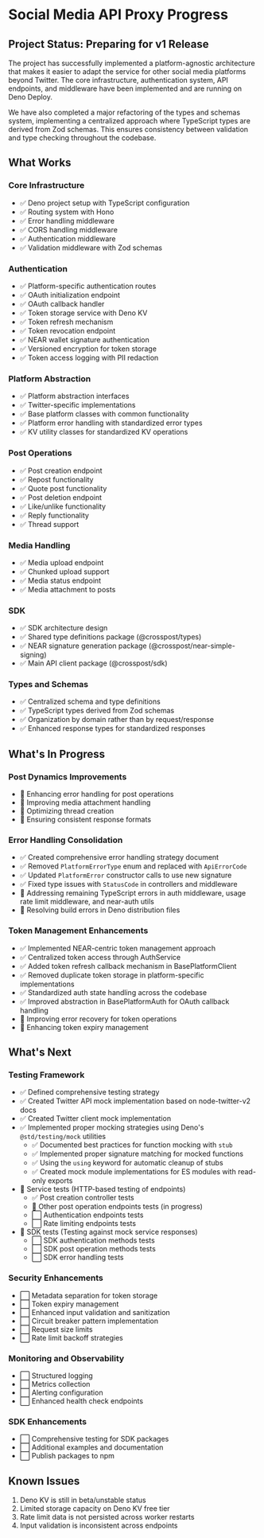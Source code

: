 # Social Media API Proxy Progress

## Project Status: Preparing for v1 Release

The project has successfully implemented a platform-agnostic architecture that makes it easier to adapt the service for other social media platforms beyond Twitter. The core infrastructure, authentication system, API endpoints, and middleware have been implemented and are running on Deno Deploy.

We have also completed a major refactoring of the types and schemas system, implementing a centralized approach where TypeScript types are derived from Zod schemas. This ensures consistency between validation and type checking throughout the codebase.

## What Works

### Core Infrastructure
- ✅ Deno project setup with TypeScript configuration
- ✅ Routing system with Hono
- ✅ Error handling middleware
- ✅ CORS handling middleware
- ✅ Authentication middleware
- ✅ Validation middleware with Zod schemas

### Authentication
- ✅ Platform-specific authentication routes
- ✅ OAuth initialization endpoint
- ✅ OAuth callback handler
- ✅ Token storage service with Deno KV
- ✅ Token refresh mechanism
- ✅ Token revocation endpoint
- ✅ NEAR wallet signature authentication
- ✅ Versioned encryption for token storage
- ✅ Token access logging with PII redaction

### Platform Abstraction
- ✅ Platform abstraction interfaces
- ✅ Twitter-specific implementations
- ✅ Base platform classes with common functionality
- ✅ Platform error handling with standardized error types
- ✅ KV utility classes for standardized KV operations

### Post Operations
- ✅ Post creation endpoint
- ✅ Repost functionality
- ✅ Quote post functionality
- ✅ Post deletion endpoint
- ✅ Like/unlike functionality
- ✅ Reply functionality
- ✅ Thread support

### Media Handling
- ✅ Media upload endpoint
- ✅ Chunked upload support
- ✅ Media status endpoint
- ✅ Media attachment to posts

### SDK
- ✅ SDK architecture design
- ✅ Shared type definitions package (@crosspost/types)
- ✅ NEAR signature generation package (@crosspost/near-simple-signing)
- ✅ Main API client package (@crosspost/sdk)

### Types and Schemas
- ✅ Centralized schema and type definitions
- ✅ TypeScript types derived from Zod schemas
- ✅ Organization by domain rather than by request/response
- ✅ Enhanced response types for standardized responses

## What's In Progress

### Post Dynamics Improvements
- 🔄 Enhancing error handling for post operations
- 🔄 Improving media attachment handling
- 🔄 Optimizing thread creation
- 🔄 Ensuring consistent response formats

### Error Handling Consolidation
- ✅ Created comprehensive error handling strategy document
- ✅ Removed `PlatformErrorType` enum and replaced with `ApiErrorCode`
- ✅ Updated `PlatformError` constructor calls to use new signature
- ✅ Fixed type issues with `StatusCode` in controllers and middleware
- 🔄 Addressing remaining TypeScript errors in auth middleware, usage rate limit middleware, and near-auth utils
- 🔄 Resolving build errors in Deno distribution files

### Token Management Enhancements
- ✅ Implemented NEAR-centric token management approach
- ✅ Centralized token access through AuthService
- ✅ Added token refresh callback mechanism in BasePlatformClient
- ✅ Removed duplicate token storage in platform-specific implementations
- ✅ Standardized auth state handling across the codebase
- ✅ Improved abstraction in BasePlatformAuth for OAuth callback handling
- 🔄 Improving error recovery for token operations
- 🔄 Enhancing token expiry management

## What's Next

### Testing Framework
- ✅ Defined comprehensive testing strategy
- ✅ Created Twitter API mock implementation based on node-twitter-v2 docs
- ✅ Created Twitter client mock implementation
- ✅ Implemented proper mocking strategies using Deno's `@std/testing/mock` utilities
  - ✅ Documented best practices for function mocking with `stub`
  - ✅ Implemented proper signature matching for mocked functions
  - ✅ Using the `using` keyword for automatic cleanup of stubs
  - ✅ Created mock module implementations for ES modules with read-only exports
- 🔄 Service tests (HTTP-based testing of endpoints)
  - ✅ Post creation controller tests
  - 🔄 Other post operation endpoints tests (in progress)
  - ⬜ Authentication endpoints tests
  - ⬜ Rate limiting endpoints tests
- 🔄 SDK tests (Testing against mock service responses)
  - ⬜ SDK authentication methods tests
  - ⬜ SDK post operation methods tests
  - ⬜ SDK error handling tests

### Security Enhancements
- ⬜ Metadata separation for token storage
- ⬜ Token expiry management
- ⬜ Enhanced input validation and sanitization
- ⬜ Circuit breaker pattern implementation
- ⬜ Request size limits
- ⬜ Rate limit backoff strategies

### Monitoring and Observability
- ⬜ Structured logging
- ⬜ Metrics collection
- ⬜ Alerting configuration
- ⬜ Enhanced health check endpoints

### SDK Enhancements
- ⬜ Comprehensive testing for SDK packages
- ⬜ Additional examples and documentation
- ⬜ Publish packages to npm

## Known Issues

1. Deno KV is still in beta/unstable status
2. Limited storage capacity on Deno KV free tier
3. Rate limit data is not persisted across worker restarts
4. Input validation is inconsistent across endpoints
